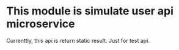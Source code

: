 # This module is simulate user api microservice

Currenttly, this api is return static result. Just for test api.
